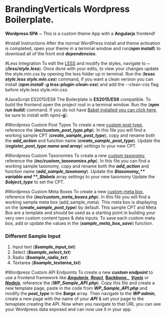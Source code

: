 # BrandingVerticals Wordpress Boilerplate.
**Wordpress SPA** ~ This is a custom theme App with a **Angularjs** frontend!  


#Install Instructions
After the normal WordPress install and theme activation is completed, open your theme in a terminal window and run(**_npm install_**) to download all of the front end **_dependencies_**.

#Less Integration
To edit the [LESS](http://lesscss.org/) and modify the styles, navigate to ~ (**_/less/style.less_**). Once done with your edits, to view your changes update the style.min.css by opening the less folder up in terminal. Run the (**_lessc style.less style.min.css_**) command, if you want a clean version you can install (**_npm install -g less-plugin-clean-css_**) and add the --clean-css flag before style.less style.min.css.

#JavaScript ES2015/ES6
The Boilerplate is **ES2015/ES6** compatible. To build the frontend open the project root in a terminal window. Run the (**_npm run build_**) command. If you do not have [Babel installed you can click here](https://babeljs.io/docs/setup/), be sure to install with npm(**-g**).

#Wordpress Custom Post Types
To create a new [custom post type](https://codex.wordpress.org/Function_Reference/register_post_type), reference the (**_inc/custom_post_type.php_**). In this file you will find a working sample CPT (**_create_sample_post_type_**), copy and rename both the **_add_action_** and function name (**_create_sample_post_type_**). Update the (**_register_post_type name and array_**) settings to your new CPT.

#Wordpress Custom Taxonomies
To create a new [custom taxonomy](https://codex.wordpress.org/Taxonomies), reference the (**_inc/custom_taxonomies.php_**). In this file you can find a working sample taxonomy, copy and rename both the **_add_action_** and function name (**_add_sample_taxonomy_**). Update the **_$taxonomy_** variable  and **_$labels_** array settings to your new taxonomy Update the **_$object_type_** to set the CPT. 

#Wordpress Custom Meta Boxes
To create a new [custom meta box](https://developer.wordpress.org/reference/functions/add_meta_box/), reference the (**_inc/custom_meta_boxes.php_**). In this file you will find a working sample meta box (add_sample_meta). This meta box is displaying on the (**_create_sample_post_type_**) by default. This sample CPT and Meta Box are a template and should be used as a starting point in building your very own custom content types & data inputs. To save each custom meta box, add or update the values in the (**_sample_meta_box_save_**) function.

### Different Sample Input 
1. Input text (**_$sample_input_txt_**)
2. Select (**_$sample_select_txt_**)
3. Radio (**_$sample_radio_txt_**)
4. Textarea (**_$sample_textarea_txt_**)

#Wordpress Custom API Endpoints
 To create a new **_custom endpoint_** to use a frontend framework like **_[Angularjs](https://angularjs.org/)_**, **_[React](https://facebook.github.io/react/)_**, **[Backbone](http://backbonejs.org/)_**, **_[Vuejs](https://vuejs.org/)_** or **_[Nodejs](https://nodejs.org/en/)_**, reference the (**_WP_Sample_API.php_**). Copy this file and create a new template page, paste in the code from **_WP_Sample_API.php_** and modify the **_post_type_** in the **_$args_** array. Then navigate to the **_WP admin_**, create a new page with the name of your **_API_** & set your page to the temaplate creating the API. Now when you navigate to that URL you can see your Wordpress data exposed and can now use it in your app.
